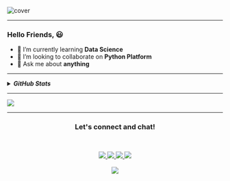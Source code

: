 <!-- CSS -->
<link rel="stylesheet" href="https://cdn.jsdelivr.net/npm/bootstrap@4.5.3/dist/css/bootstrap.min.css" integrity="sha384-TX8t27EcRE3e/ihU7zmQxVncDAy5uIKz4rEkgIXeMed4M0jlfIDPvg6uqKI2xXr2" crossorigin="anonymous">


![cover](https://github.com/aparna-u/portfolio-1/blob/master/front%20cover.png)

<hr>

### Hello Friends,  :smiley:

<!--
**aparna-u/aparna-u** is a ✨ _special_ ✨ repository because its `README.md` (this file) appears on your GitHub profile.

Here are some ideas to get you started:
- 🔭 I’m currently working on learning Data Science 
- 🤔 I’m looking for help with ...
- ⚡ Fun fact: ...
-->

- 🌱 I’m currently learning **Data Science**
- 👯 I’m looking to collaborate on **Python Platform**
- 💬 Ask me about **anything**

<hr>

<details>
<summary>
<i><b>GitHub Stats</b></i>
</summary>

<img src="https://github-readme-stats.vercel.app/api?username=aparna-u&show_icons=true&title_color=ffffff&icon_color=34abeb&text_color=daf7dc&bg_color=151515">

</details>

<hr>

<img src="https://github-readme-stats.vercel.app/api/top-langs/?username=aparna-u&layout=compact&show_icons=true&title_color=ffffff&icon_color=34abeb&text_color=daf7dc&bg_color=151515"/>

<!--<table>
  <tr>
    <td valign="right"><img src="https://github-readme-stats.vercel.app/api/top-langs/?username=aparna-u&layout=compact&show_icons=true&title_color=ffffff&icon_color=34abeb&text_color=daf7dc&bg_color=151515"/></td>
    <td valign="left"><img src="https://github-readme-stats.vercel.app/api?username=aparna-u&show_icons=true&title_color=ffffff&icon_color=34abeb&text_color=daf7dc&bg_color=151515"/></td>
    
  </tr>
</table>
-->
<hr>

<div>
  <h3 align="center">
    <b>Let's connect and chat!</b>
   </h3>
  
  <br>
<p align="center">
 <a href="" rel="nofollow" >
   <img src="https://camo.githubusercontent.com/e1c2fd3bcd4ed13889ed78d1e814261a7cfbc79ae826198b7813850b15a8d956/68747470733a2f2f696d672e736869656c64732e696f2f62616467652f747769747465722d2532333144413146322e7376673f267374796c653d666f722d7468652d6261646765266c6f676f3d74776974746572266c6f676f436f6c6f723d7768697465" > 
</a>

<a href="https://aparna-u.hashnode.dev/" rel="nofollow">
<img src="https://camo.githubusercontent.com/8f96745f5c52581d9fba69fe886f05b2a8c7c994618fd911fdbbb241d7f7d9d3/68747470733a2f2f696d672e736869656c64732e696f2f62616467652f486173686e6f64652d2532333030373742352e7376673f267374796c653d666f722d7468652d6261646765266c6f676f3d486173686e6f6465266c6f676f436f6c6f723d7768697465" class="padding">
</a>

<a href="https://www.linkedin.com/in/aparna-udayakumar" rel="nofollow">
<img src="https://camo.githubusercontent.com/015fef11ef07fffa4a54e3b3bcef5dd7b93f0add902973a4abf83fca80bb0bbc/68747470733a2f2f696d672e736869656c64732e696f2f62616467652f6c696e6b6564696e2d626c75652e7376673f267374796c653d666f722d7468652d6261646765266c6f676f3d6c696e6b6564696e266c6f676f436f6c6f723d7768697465" class="padding">
</a>
<!-- gmail-->
<a href="aparnaukumar@gmail.com" rel="nofollow">
<img src="https://camo.githubusercontent.com/36e8ddc2cc525629d5b25538fbd4a1ac43498b4dd3093b46eaddc98637a22210/68747470733a2f2f696d672e736869656c64732e696f2f62616467652f676d61696c2d6331343433383f267374796c653d666f722d7468652d6261646765266c6f676f3d676d61696c266c6f676f436f6c6f723d7768697465" class="padding">
</a>
<br>
<br>
<img src="https://profile-counter.glitch.me/{aparna-u}/count.svg" class="padding">

</p>
</div>


<!--![Visitor Count](https://profile-counter.glitch.me/{aparna-u}/count.svg)
-->












